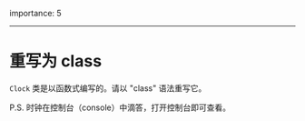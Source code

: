 importance: 5

---

# 重写为 class

`Clock` 类是以函数式编写的。请以 "class" 语法重写它。

P.S. 时钟在控制台（console）中滴答，打开控制台即可查看。
